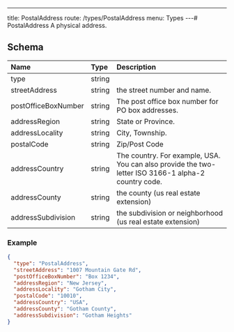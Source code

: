 ---
title: PostalAddress
route: /types/PostalAddress
menu: Types
---# PostalAddress
A physical address.


## Schema
| Name | Type | Description |
|:-----| :--- | :---------- |
| type | string |   |
| streetAddress | string | the street number and name.  |
| postOfficeBoxNumber | string | The post office box number for PO box addresses.  |
| addressRegion | string | State or Province.  |
| addressLocality | string | City, Township.  |
| postalCode | string | Zip/Post Code  |
| addressCountry | string | The country. For example, USA. You can also provide the two-letter ISO 3166-1 alpha-2 country code.  |
| addressCounty | string | the county (us real estate extension)  |
| addressSubdivision | string | the subdivision or neighborhood (us real estate extension)  |

### Example
```json
{
  "type": "PostalAddress",
  "streetAddress": "1007 Mountain Gate Rd",
  "postOfficeBoxNumber": "Box 1234",
  "addressRegion": "New Jersey",
  "addressLocality": "Gotham City",
  "postalCode": "10010",
  "addressCountry": "USA",
  "addressCounty": "Gotham County",
  "addressSubdivision": "Gotham Heights"
}
```
